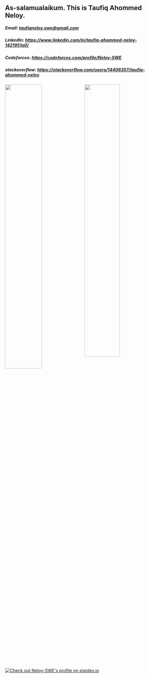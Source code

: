 ## As-salamualaikum. This is Taufiq Ahommed Neloy.
##### Email: taufiqneloy.swe@gmail.com
##### LinkedIn: https://www.linkedin.com/in/taufiq-ahommed-neloy-1421951a0/
##### Codeforces: https://codeforces.com/profile/Neloy-SWE
##### stackoverflow: https://stackoverflow.com/users/14406357/taufiq-ahommed-neloy

<img  src="https://github-readme-stats.vercel.app/api?username=Neloy-SWE&show_icons=true&hide_border=true&theme=tokyonight" width="48%" align="right" >
<img  src="https://github-readme-streak-stats.herokuapp.com/?user=Neloy-SWE&theme=tokyonight&hide_border=true" width="49%" >

<a href="https://stardev.io/developers/Neloy-SWE"><img alt="Check out Neloy-SWE&apos;s profile on stardev.io" src="https://stardev.io/developers/Neloy-SWE/badge/languages/global.svg" /></a>
